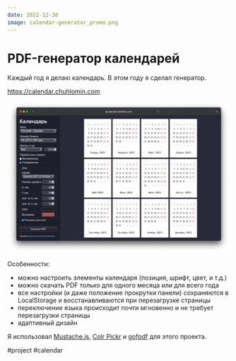 ```yaml
---
date: 2022-12-30
image: calendar-generator_promo.png
---
```


# PDF-генератор календарей

Каждый год я делаю календарь. В этом году я сделал генератор.

https://calendar.chuhlomin.com

![Calendar Generator](calendar-generator_ru.png "")

Особенности:

- можно настроить элементы календаря (позиция, шрифт, цвет, и т.д.)
- можно скачать PDF только для одного месяца или для всего года
- все настройки (и даже положение прокрутки панели) сохраняются в LocalStorage и восстанавливаются при перезагрузке страницы
- переключение языка происходит почти мгновенно и не требует перезагрузки страницы
- адаптивный дизайн

Я использовал [Mustache.js](https://github.com/janl/mustache.js),
[Colr Pickr](https://github.com/R-TEK/colr_pickr)
и [gofpdf](https://github.com/jung-kurt/gofpdf) для этого проекта.

#project #calendar
